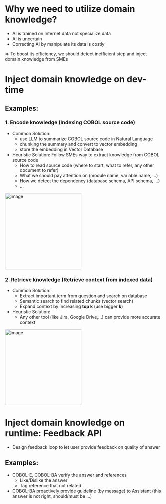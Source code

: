 # Why we need to utilize domain knowledge?
- AI is trained on Internet data not specialize data
- AI is uncertain
- Correcting AI by manipulate its data is costly

=> To boost its efficiency, we should detect inefficient step and inject domain knowledge from SMEs

# Inject domain knowledge on dev-time
## Examples:
### 1. Encode knowledge (Indexing COBOL source code)
- Common Solution:
  - use LLM to summarize COBOL source code in Natural Language
  - chunking the summary and convert to vector embedding
  - store the embedding in Vector Database
- Heuristic Solution: Follow SMEs way to extract knowledge from COBOL source code
    - How to read source code (where to start, what to refer, any other document to refer)
    - What we should pay attention on (module name, variable name, ...)
    - How we detect the dependency (database schema, API schema, ...)
    - ...
<img width="244" alt="image" src="https://github.com/user-attachments/assets/be2a2c25-796c-47c8-ba12-0d6a0d209f78" />


### 2. Retrieve knowledge (Retrieve context from indexed data)
- Common Solution:
  - Extract important term from question and search on database
  - Semantic search to find related chunks (vector search)
  - Expand context by increasing **top k** (use bigger **k**)
- Heuristic Solution:
  - Any other tool (like Jira, Google Drive,...) can provide more accurate context
<img width="244" alt="image" src="https://github.com/user-attachments/assets/628582a7-8dab-4b29-80f5-26f13ac5feec" />

# Inject domain knowledge on runtime: Feedback API
- Design feedback loop to let user provide feedback on quality of answer
## Examples:
- COBOL-E, COBOL-BA verify the answer and references
  - Like/Dislike the answer
  - Tag reference that not related
- COBOL-BA proactively provide guideline (by message) to Assistant (this answer is not right, should/must be ...)
